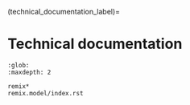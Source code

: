 (technical_documentation_label)=

# Technical documentation

```{toctree}
:glob:
:maxdepth: 2

remix*
remix.model/index.rst
```